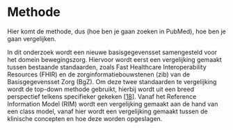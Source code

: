 # Methode

Hier komt de methode, dus (hoe ben je gaan zoeken in PubMed), hoe ben je gaan vergelijken.

In dit onderzoek wordt een nieuwe basisgegevensset samengesteld voor het domein bewegingszorg. Hiervoor wordt eerst een vergelijking gemaakt tussen bestaande standaarden, zoals Fast Healthcare Interoperability Resources (FHIR) en de zorginformatiebouwstenen (zib) van de Basisgegevensset Zorg (BgZ). Om deze twee standaarden te vergelijking wordt de top-down methode gebruikt, hierbij wordt uit een breed perspectief telkens specifieker gekeken \[[18](/referenties.md)\]. Vanaf het Reference Information Model (RIM) wordt een vergelijking gemaakt aan de hand van een class model, vanaf hier wordt een vergelijking gemaakt tussen de klinische concepten en hoe deze worden opgeslagen.